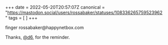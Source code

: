 +++
date = 2022-05-20T20:57:07Z
canonical = "https://mastodon.social/users/rossabaker/statuses/108336265759523962"
tags = [  ]
+++

<p>finger rossabaker@happynetbox.com</p><p>Thanks, <span class="h-card"><a href="https://merveilles.town/@d6" class="u-url mention">@<span>d6</span></a></span>, for the reminder.</p>
